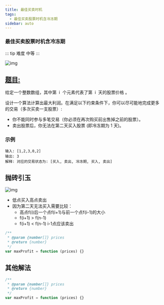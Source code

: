 ```yaml
---
title: 最佳买卖时机
tags:
  - 最佳买卖股票时机含冷冻期
sidebar: auto
---
```


### 最佳买卖股票时机含冷冻期

::: tip 难度
中等
:::

![img](http://qiniu.gaowenju.com/leecode/banner/20200710.jpg)

## [题目:](https://leetcode-cn.com/problems/best-time-to-buy-and-sell-stock-with-cooldown/)

给定一个整数数组，其中第  i  个元素代表了第  i  天的股票价格 。​

设计一个算法计算出最大利润。在满足以下约束条件下，你可以尽可能地完成更多的交易（多次买卖一支股票）:

- 你不能同时参与多笔交易（你必须在再次购买前出售掉之前的股票）。
- 卖出股票后，你无法在第二天买入股票 (即冷冻期为 1 天)。

### 示例

```
输入: [1,2,3,0,2]
输出: 3
解释: 对应的交易状态为: [买入, 卖出, 冷冻期, 买入, 卖出]
```

## 抛砖引玉

![img](http://qiniu.gaowenju.com/leecode/20200710.png)

- 低点买入高点卖出
- 因为第二天无法买入需要比较：
  - 高点f(i)后一个点f(i+1)与前一个点f(i-1)的大小
  - f(i+1) > f(n-1) 
  - f(i+1) < f(n-1) i-1点应该卖出

```javascript
/**
 * @param {number[]} prices
 * @return {number}
 */
var maxProfit = function (prices) {}
```

## 其他解法

```javascript
/**
 * @param {number[]} prices
 * @return {number}
 */
var maxProfit = function (prices) {}
```
